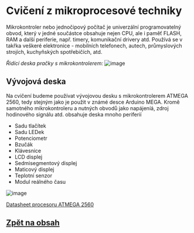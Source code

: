 # Cvičení z mikroprocesové techniky

Mikrokontroler nebo jednočipový počítač je univerzální programovatelný obvod, který v jedné součástce obsahuje nejen CPU, ale i paměť FLASH, RAM a další periferie, např. timery, komunikační drivery atd. 
Používá se v takřka veškeré elektronice - mobilních telefonech, autech, průmyslových strojích, kuchyňských spotřebičích, atd.

*Řidící deska pračky s mikrokontrolerem:*
![image](https://github.com/user-attachments/assets/4ddd435f-bf11-4394-ab2c-6a4da0eba87a)



## Vývojová deska
Na cvičení budeme používat vývojovou desku s mikrokontrolerem ATMEGA 2560, tedy stejným jako je použit v známé desce Arduino MEGA. 
Kromě samotného mikrokontroleru a nutných obvodů jako napájeníá, zdroj hodinového signálu atd. obsahuje deska mnoho periferií
- Sadu tlačítek
- Sadu LEDek
- Potenciometr
- Bzučák
- Klávesnice
- LCD displej 
- Sedmisegmentový displej
- Maticový displej
- Teplotní senzor
- Modul reálného času

![image](https://github.com/user-attachments/assets/de16f7ad-a684-4414-b524-4fa95ec349ab)

[Datasheet procesoru ATMEGA 2560](files/Atmel-AVR-2560_datasheet.pdf)

## [Zpět na obsah](readme.md)

